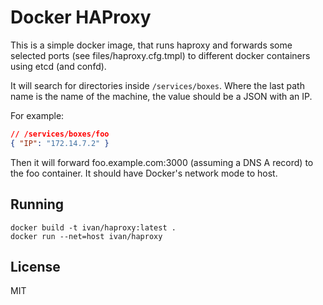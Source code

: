 # Docker HAProxy

This is a simple docker image, that runs haproxy and forwards some selected ports
(see files/haproxy.cfg.tmpl) to different docker containers using etcd (and
confd).

It will search for directories inside `/services/boxes`. Where the last path name
is the name of the machine, the value should be a JSON with an IP.

For example:

```json
// /services/boxes/foo
{ "IP": "172.14.7.2" }
```

Then it will forward foo.example.com:3000 (assuming a DNS A record) to the foo
container. It should have Docker's network mode to host.

## Running

```
docker build -t ivan/haproxy:latest .
docker run --net=host ivan/haproxy
```

## License

MIT
